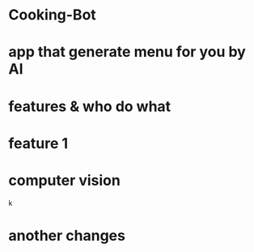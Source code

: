 # Cooking-Bot
# app that generate menu for you by AI

# features & who do what 
# feature 1
# computer vision
k
# another changes